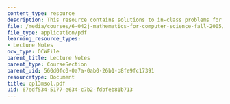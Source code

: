```yaml
---
content_type: resource
description: This resource contains solutions to in-class problems for week 13, monday.
file: /media/courses/6-042j-mathematics-for-computer-science-fall-2005/67edf5345177e634c7b2fdbfeb81b713_cp13msol.pdf
file_type: application/pdf
learning_resource_types:
- Lecture Notes
ocw_type: OCWFile
parent_title: Lecture Notes
parent_type: CourseSection
parent_uid: 560d0fc0-0a7a-0ab0-26b1-b8fe9fc17391
resourcetype: Document
title: cp13msol.pdf
uid: 67edf534-5177-e634-c7b2-fdbfeb81b713
---
```

